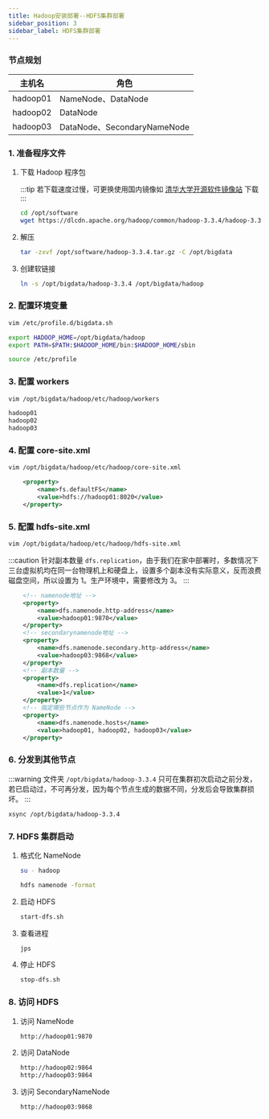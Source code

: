 ```yaml
---
title: Hadoop安装部署--HDFS集群部署
sidebar_position: 3
sidebar_label: HDFS集群部署
---
```


### 节点规划

| 主机名   | 角色                        |
| -------- | --------------------------- |
| hadoop01 | NameNode、DataNode          |
| hadoop02 | DataNode                    |
| hadoop03 | DataNode、SecondaryNameNode |

### 1. 准备程序文件

1. 下载 Hadoop 程序包

   :::tip
   若下载速度过慢，可更换使用国内镜像如 [清华大学开源软件镜像站](https://mirrors.tuna.tsinghua.edu.cn/apache/hadoop/common/) 下载
   :::

   ```bash
   cd /opt/software
   wget https://dlcdn.apache.org/hadoop/common/hadoop-3.3.4/hadoop-3.3.4.tar.gz
   ```

2. 解压

   ```bash
   tar -zxvf /opt/software/hadoop-3.3.4.tar.gz -C /opt/bigdata
   ```

3. 创建软链接
   ```bash
   ln -s /opt/bigdata/hadoop-3.3.4 /opt/bigdata/hadoop
   ```

### 2. 配置环境变量

```bash
vim /etc/profile.d/bigdata.sh
```

```bash
export HADOOP_HOME=/opt/bigdata/hadoop
export PATH=$PATH:$HADOOP_HOME/bin:$HADOOP_HOME/sbin
```

```bash
source /etc/profile
```

### 3. 配置 workers

```bash
vim /opt/bigdata/hadoop/etc/hadoop/workers
```

```bash
hadoop01
hadoop02
hadoop03
```

### 4. 配置 core-site.xml

```bash
vim /opt/bigdata/hadoop/etc/hadoop/core-site.xml
```

```xml
    <property>
        <name>fs.defaultFS</name>
        <value>hdfs://hadoop01:8020</value>
    </property>
```

### 5. 配置 hdfs-site.xml

```bash
vim /opt/bigdata/hadoop/etc/hadoop/hdfs-site.xml
```

:::caution
针对副本数量 `dfs.replication`，由于我们在家中部署时，多数情况下三台虚拟机均在同一台物理机上和硬盘上，设置多个副本没有实际意义，反而浪费磁盘空间，所以设置为 1。生产环境中，需要修改为 3。
:::

```xml
    <!-- namenode地址 -->
    <property>
        <name>dfs.namenode.http-address</name>
        <value>hadoop01:9870</value>
    </property>
    <!-- secondarynamenode地址 -->
    <property>
        <name>dfs.namenode.secondary.http-address</name>
        <value>hadoop03:9868</value>
    </property>
    <!-- 副本数量 -->
    <property>
        <name>dfs.replication</name>
        <value>1</value>
    </property>
    <!-- 指定哪些节点作为 NameNode -->
    <property>
        <name>dfs.namenode.hosts</name>
        <value>hadoop01, hadoop02, hadoop03</value>
    </property>
```

### 6. 分发到其他节点

:::warning
文件夹 `/opt/bigdata/hadoop-3.3.4` 只可在集群初次启动之前分发，若已启动过，不可再分发，因为每个节点生成的数据不同，分发后会导致集群损坏。
:::

```bash
xsync /opt/bigdata/hadoop-3.3.4
```

### 7. HDFS 集群启动

1. 格式化 NameNode

   ```bash
   su - hadoop
   ```

   ```bash
   hdfs namenode -format
   ```

2. 启动 HDFS

   ```bash
   start-dfs.sh
   ```

3. 查看进程

   ```bash
   jps
   ```

4. 停止 HDFS
   ```bash
   stop-dfs.sh
   ```

### 8. 访问 HDFS

1. 访问 NameNode

   ```bash
   http://hadoop01:9870
   ```

2. 访问 DataNode

   ```bash
   http://hadoop02:9864
   http://hadoop03:9864
   ```

3. 访问 SecondaryNameNode
   ```bash
   http://hadoop03:9868
   ```
